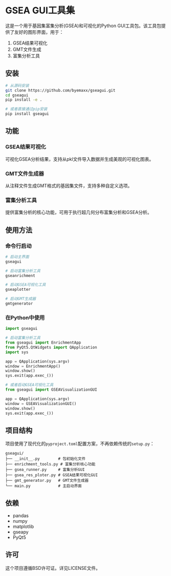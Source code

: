 # GSEA GUI工具集

这是一个用于基因集富集分析(GSEA)和可视化的Python GUI工具包。该工具包提供了友好的图形界面，用于：
1. GSEA结果可视化
2. GMT文件生成
3. 富集分析工具

## 安装

```bash
# 从源码安装
git clone https://github.com/byemaxx/gseagui.git
cd gseagui
pip install -e .

# 或者直接通过pip安装
pip install gseagui
```

## 功能

### GSEA结果可视化

可视化GSEA分析结果，支持从pkl文件导入数据并生成美观的可视化图表。

### GMT文件生成器

从注释文件生成GMT格式的基因集文件，支持多种自定义选项。

### 富集分析工具

提供富集分析的核心功能，可用于执行超几何分布富集分析和GSEA分析。

## 使用方法

### 命令行启动

```bash
# 启动主界面
gseagui

# 启动富集分析工具
gseanrichment

# 启动GSEA可视化工具
gseaplotter

# 启动GMT生成器
gmtgenerator
```

### 在Python中使用

```python
import gseagui

# 启动富集分析工具
from gseagui import EnrichmentApp
from PyQt5.QtWidgets import QApplication
import sys

app = QApplication(sys.argv)
window = EnrichmentApp()
window.show()
sys.exit(app.exec_())

# 或者启动GSEA可视化工具
from gseagui import GSEAVisualizationGUI

app = QApplication(sys.argv)
window = GSEAVisualizationGUI()
window.show()
sys.exit(app.exec_())
```

## 项目结构

项目使用了现代化的`pyproject.toml`配置方案，不再依赖传统的`setup.py`：

```
gseagui/
├── __init__.py        # 包初始化文件
├── enrichment_tools.py # 富集分析核心功能
├── gsea_runner.py     # 富集分析GUI
├── gsea_res_ploter.py # GSEA结果可视化GUI
├── gmt_generator.py   # GMT文件生成器
└── main.py            # 主启动界面
```

## 依赖

- pandas
- numpy
- matplotlib
- gseapy
- PyQt5

## 许可

这个项目遵循BSD许可证。详见LICENSE文件。
